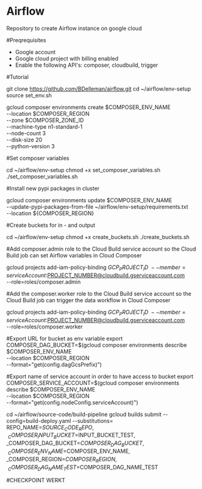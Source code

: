 # Airflow
Repository to create Airflow instance on google cloud

#Preqrequisites
- Google account
- Google cloud project with billing enabled
- Enable the following API's: composer, cloudbuild, trigger

#Tutorial

git clone https://github.com/BDelleman/airflow.git
cd ~/airflow/env-setup
source set_env.sh

gcloud composer environments create $COMPOSER_ENV_NAME \
    --location $COMPOSER_REGION \
    --zone $COMPOSER_ZONE_ID \
    --machine-type n1-standard-1 \
    --node-count 3 \
    --disk-size 20 \
    --python-version 3

#Set composer variables

cd ~/airflow/env-setup
chmod +x set_composer_variables.sh
./set_composer_variables.sh

#Install new pypi packages in cluster

gcloud composer environments update $COMPOSER_ENV_NAME \
--update-pypi-packages-from-file ~/airflow/env-setup/requirements.txt \
--location ${COMPOSER_REGION}

#Create buckets for in - and output

cd ~/airflow/env-setup
chmod +x create_buckets.sh
./create_buckets.sh

#Add composer.admin role to the Cloud Build service account so the Cloud Build job can set Airflow variables in Cloud Composer

gcloud projects add-iam-policy-binding $GCP_PROJECT_ID \
    --member=serviceAccount:$PROJECT_NUMBER@cloudbuild.gserviceaccount.com \
    --role=roles/composer.admin

#Add the composer.worker role to the Cloud Build service account so the Cloud Build job can trigger the data workflow in Cloud Composer

gcloud projects add-iam-policy-binding $GCP_PROJECT_ID \
    --member=serviceAccount:$PROJECT_NUMBER@cloudbuild.gserviceaccount.com \
    --role=roles/composer.worker

#Export URL for bucket as env variable
export COMPOSER_DAG_BUCKET=$(gcloud composer environments describe $COMPOSER_ENV_NAME \
    --location $COMPOSER_REGION \
    --format="get(config.dagGcsPrefix)")

#Export name of service account in order to have access to bucket
export COMPOSER_SERVICE_ACCOUNT=$(gcloud composer environments describe $COMPOSER_ENV_NAME \
    --location $COMPOSER_REGION \
    --format="get(config.nodeConfig.serviceAccount)")


cd ~/airflow/source-code/build-pipeline
gcloud builds submit --config=build-deploy.yaml --substitutions=\
REPO_NAME=$SOURCE_CODE_REPO,\
_COMPOSER_INPUT_BUCKET=$INPUT_BUCKET_TEST,\
_COMPOSER_DAG_BUCKET=$COMPOSER_DAG_BUCKET,\
_COMPOSER_ENV_NAME=$COMPOSER_ENV_NAME,\
_COMPOSER_REGION=$COMPOSER_REGION,\
_COMPOSER_DAG_NAME_TEST=$COMPOSER_DAG_NAME_TEST

#CHECKPOINT WERKT
